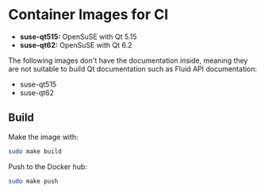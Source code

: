 Container Images for CI
=======================

 * **suse-qt515:** OpenSuSE with Qt 5.15
 * **suse-qt62:** OpenSuSE with Qt 6.2

The following images don't have the documentation inside, meaning they are not
suitable to build Qt documentation such as Fluid API documentation:

 * suse-qt515
 * suse-qt62

## Build

Make the image with:

```sh
sudo make build
```

Push to the Docker hub:

```sh
sudo make push
```
